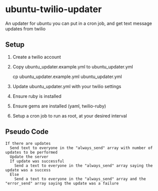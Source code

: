 ubuntu-twilio-updater
=====================

An updater for ubuntu you can put in a cron job, and get text message updates from twilio

## Setup

1. Create a twilio account
2. Copy ubuntu_updater.example.yml to ubuntu_updater.yml
    
    cp ubuntu_updater.example.yml ubuntu_updater.yml

3. Update ubuntu_updater.yml with your twilio settings
4. Ensure ruby is installed
5. Ensure gems are installed (yaml, twilio-ruby)
6. Setup a cron job to run as root, at your desired interval

## Pseudo Code

    If there are updates
      Send text to everyone in the "always_send" array with number of updates to be performed
      Update the server
      If update was successful
        Send a text to everyone in the "always_send" array saying the update was a success
      Else
        Send a text to everyone in the "always_send" array and the "error_send" array saying the update was a failure
